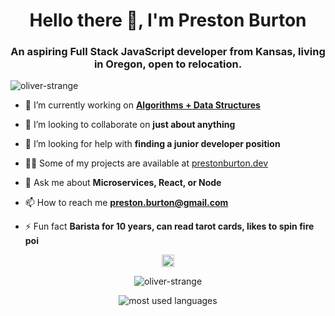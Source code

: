 <h1 align="center">Hello there 👋, I'm Preston Burton</h1>
<h3 align="center">An aspiring Full Stack JavaScript developer from Kansas, living in Oregon, open to relocation.</h3>
<p align="left"> <img src="https://komarev.com/ghpvc/?username=oliver-strange" alt="oliver-strange" /> </p>

- 🔭 I’m currently working on **[Algorithms + Data Structures](https://www.udemy.com/course/coding-interview-bootcamp-algorithms-and-data-structure/)**

- 👯 I’m looking to collaborate on **just about anything**

- 🤔 I’m looking for help with **finding a junior developer position**

- 👨‍💻 Some of my projects are available at [prestonburton.dev](https://www.prestonburton.dev)

- 💬 Ask me about **Microservices, React, or Node**

- 📫 How to reach me **preston.burton@gmail.com**

- ⚡ Fun fact **Barista for 10 years, can read tarot cards, likes to spin fire poi**

<p align="center">
<a href="https://linkedin.com/in/prestonburton" target="blank"><img align="center" src="https://cdn.jsdelivr.net/npm/simple-icons@3.0.1/icons/linkedin.svg" alt="prestonburton" height="20" width="20" /></a>
</p>

<p align="center"> <img src="https://github-readme-stats.vercel.app/api?username=oliver-strange&show_icons=true&theme=calm" alt="oliver-strange" /> </p>

<P align="center"> <img src="https://github-readme-stats.vercel.app/api/top-langs/?username=oliver-strange&layout=compact&hide=jupyternotebook" alt="most used languages" /> </p>
  

